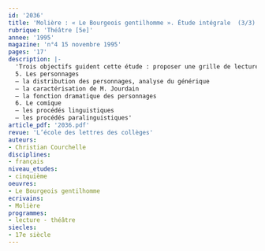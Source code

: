 ```yaml
---
id: '2036'
title: 'Molière : « Le Bourgeois gentilhomme ». Étude intégrale  (3/3)'
rubrique: 'Théâtre [5e]'
annee: '1995'
magazine: 'n°4 15 novembre 1995'
pages: '17'
description: |-
  'Trois objectifs guident cette étude : proposer une grille de lecture méthodique d’une comédie, renoncer à l’étude linéaire au profit de l’étude thématique, impliquer les élèves par des activités développant leur autonomie.
  5. Les personnages
  – la distribution des personnages, analyse du générique
  – la caractérisation de M. Jourdain
  – la fonction dramatique des personnages
  6. Le comique
  – les procédés linguistiques
  – les procédés paralinguistiques'
article_pdf: '2036.pdf'
revue: 'L’école des lettres des collèges'
auteurs:
- Christian Courchelle
disciplines:
- français
niveau_etudes:
- cinquième
oeuvres:
- Le Bourgeois gentilhomme
ecrivains:
- Molière
programmes:
- lecture - théâtre
siecles:
- 17e siècle
---
```

